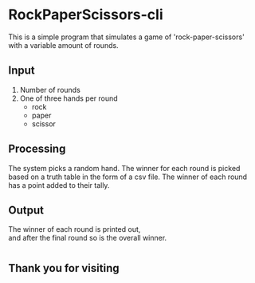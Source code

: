 # RockPaperScissors-cli

This is a simple program that simulates a game of 'rock-paper-scissors' with a variable amount of rounds.

## Input
1. Number of rounds
1. One of three hands per round
    * rock
    * paper
    * scissor

## Processing

The system picks a random hand.
The winner for each round is picked based on a truth table in the form of a csv file.
The winner of each round has a point added to their tally.

## Output
The winner of each round is printed out,  
and after the final round so is the overall winner.

#
## Thank you for visiting